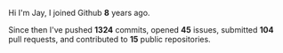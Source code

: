 Hi I'm Jay, I joined Github **8** years ago.

Since then I've pushed **1324** commits, opened **45** issues, submitted **104** pull requests, and contributed to **15** public repositories.
